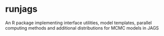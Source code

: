 # runjags
An R package implementing interface utilities, model templates, parallel computing methods and additional distributions for MCMC models in JAGS
